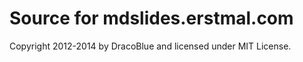 # Source for mdslides.erstmal.com

Copyright 2012-2014 by DracoBlue and licensed under MIT License.
